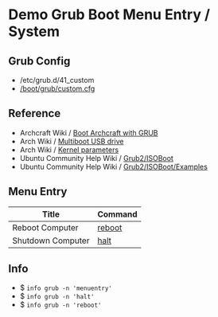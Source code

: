 

# Demo Grub Boot Menu Entry / System


## Grub Config

* /etc/grub.d/41_custom
* [/boot/grub/custom.cfg](custom.cfg)


## Reference

* Archcraft Wiki / [Boot Archcraft with GRUB](https://wiki.archcraft.io/docs/boot-iso/boot-with-grub)
* Arch Wiki / [Multiboot USB drive](https://wiki.archlinux.org/title/Multiboot_USB_drive#Configuring_GRUB)
* Arch Wiki / [Kernel parameters](https://wiki.archlinux.org/title/Kernel_parameters#GRUB)
* Ubuntu Community Help Wiki / [Grub2/ISOBoot](https://help.ubuntu.com/community/Grub2/ISOBoot)
* Ubuntu Community Help Wiki / [Grub2/ISOBoot/Examples](https://help.ubuntu.com/community/Grub2/ISOBoot/Examples)


## Menu Entry

| Title | Command |
| --- | --- |
| Reboot Computer | [reboot](https://www.gnu.org/software/grub/manual/grub/html_node/reboot.html) |
| Shutdown Computer | [halt](https://www.gnu.org/software/grub/manual/grub/html_node/halt.html) |


## Info

* $ `info grub -n 'menuentry'`
* $ `info grub -n 'halt'`
* $ `info grub -n 'reboot'`
